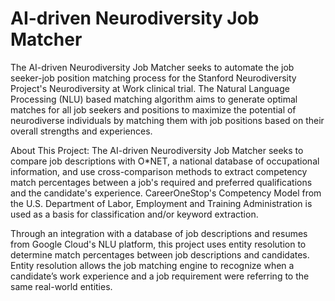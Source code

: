 # AI-driven Neurodiversity Job Matcher
The AI-driven Neurodiversity Job Matcher seeks to automate the job seeker-job position matching process for the Stanford Neurodiversity Project's Neurodiversity at Work clinical trial. The Natural Language Processing (NLU) based matching algorithm aims to generate optimal matches for all job seekers and positions to maximize the potential of neurodiverse individuals by matching them with job positions based on their overall strengths and experiences. 

About This Project:
The AI-driven Neurodiversity Job Matcher seeks to compare job descriptions with O*NET, a national database of occupational information, and use cross-comparison methods to extract competency match percentages between a job's required and preferred qualifications and the candidate's experience. CareerOneStop's Competency Model from the U.S. Department of Labor, Employment and Training Administration is used as a basis for classification and/or keyword extraction.

Through an integration with a database of job descriptions and resumes from Google Cloud's NLU platform, this project uses entity resolution to determine match percentages between job descriptions and candidates. Entity resolution allows the job matching engine to recognize when a candidate’s work experience and a job requirement were referring to the same real-world entities.
